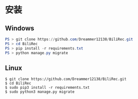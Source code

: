 # 安装

## Windows

```powershell
PS > git clone https://github.com/Dreammer12138/BiliRec.git
PS > cd BiliRec
PS > pip install -r requirements.txt
PS > python manage.py migrate
```

## Linux

```shell
$ git clone https://github.com/Dreammer12138/BiliRec.git
$ cd BiliRec
$ sudo pip3 install -r requirements.txt
$ sudo python3 manage.py migrate
```

<link rel="stylesheet" href="https://cdn.jsdelivr.net/npm/gitalk@1/dist/gitalk.css">

<script src="https://cdn.jsdelivr.net/npm/gitalk@1/dist/gitalk.min.js"></script>

<div id="gitalk-container"></div>

<script>
    const gitalk = new Gitalk({
        clientID: "a9f7d3f091928b45e225",
        clientSecret: "af98a2e872ffd57b4443842cd200d5acf50d7f7d",
        repo: "BiliRec",
        owner: "Dreammer12138",
        admin: ['Dreammer12138'],
        id: location.pathname
    });
    gitalk.render('gitalk-container');
</script>